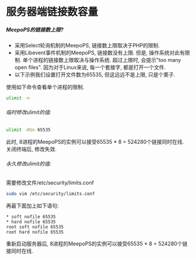 # 服务器端链接数容量

##### MeepoPS的链接数上限?
- 采用Select轮询机制的MeepoPS, 链接数上限取决于PHP的限制.
- 采用Libevent事件机制的MeepoPS, 链接数没有上限. 但是, 操作系统对此有限制. 单个进程的链接数上限取决与操作系统. 超过上限时, 会提示"too many open files". 因为对于Linux来说, 每一个套接字, 都是打开一个文件.
- 以下示例我们设置打开文件数为65535, 但这远远不是上限, 只是个栗子.

使用如下命令查看单个进程的限制.
```bash
ulimit -n
```

###### 临时修改ulimit的值:
```bash
ulimit -HSn 65535
```
此时, 8进程的MeepoPS的实例可以接受65535 * 8 = 524280个链接同时在线. 关闭终端后, 修改失效.

###### 永久修改ulimit的值:
需要修改文件/etc/security/limits.conf
```bash
sudo vim /etc/security/limits.conf
```
再最下面加上如下语句:
```
* soft nofile 65535
* hard nofile 65535
root soft nofile 65535
root hard nofile 65535
```
重新启动服务器后, 8进程的MeepoPS的实例可以接受65535 * 8 = 524280个链接同时在线.